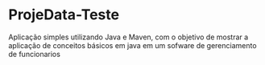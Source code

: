 # ProjeData-Teste
Aplicação simples utilizando Java e Maven, com o objetivo de mostrar a aplicação de conceitos básicos em java em um sofware de gerenciamento de funcionarios
